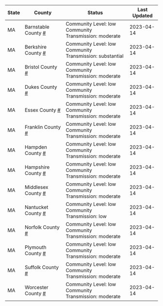 State | County | Status | Last Updated
--- | --- | --- | --- 
MA | Barnstable County <a href="#barnstable_county">#</a> | <a name="barnstable_county"></a>Community Level: low<br/>Community Transmission: moderate | 2023-04-14
MA | Berkshire County <a href="#berkshire_county">#</a> | <a name="berkshire_county"></a>Community Level: low<br/>Community Transmission: substantial | 2023-04-14
MA | Bristol County <a href="#bristol_county">#</a> | <a name="bristol_county"></a>Community Level: low<br/>Community Transmission: moderate | 2023-04-14
MA | Dukes County <a href="#dukes_county">#</a> | <a name="dukes_county"></a>Community Level: low<br/>Community Transmission: moderate | 2023-04-14
MA | Essex County <a href="#essex_county">#</a> | <a name="essex_county"></a>Community Level: low<br/>Community Transmission: moderate | 2023-04-14
MA | Franklin County <a href="#franklin_county">#</a> | <a name="franklin_county"></a>Community Level: low<br/>Community Transmission: moderate | 2023-04-14
MA | Hampden County <a href="#hampden_county">#</a> | <a name="hampden_county"></a>Community Level: low<br/>Community Transmission: moderate | 2023-04-14
MA | Hampshire County <a href="#hampshire_county">#</a> | <a name="hampshire_county"></a>Community Level: low<br/>Community Transmission: moderate | 2023-04-14
MA | Middlesex County <a href="#middlesex_county">#</a> | <a name="middlesex_county"></a>Community Level: low<br/>Community Transmission: moderate | 2023-04-14
MA | Nantucket County <a href="#nantucket_county">#</a> | <a name="nantucket_county"></a>Community Level: low<br/>Community Transmission: low | 2023-04-14
MA | Norfolk County <a href="#norfolk_county">#</a> | <a name="norfolk_county"></a>Community Level: low<br/>Community Transmission: moderate | 2023-04-14
MA | Plymouth County <a href="#plymouth_county">#</a> | <a name="plymouth_county"></a>Community Level: low<br/>Community Transmission: moderate | 2023-04-14
MA | Suffolk County <a href="#suffolk_county">#</a> | <a name="suffolk_county"></a>Community Level: low<br/>Community Transmission: moderate | 2023-04-14
MA | Worcester County <a href="#worcester_county">#</a> | <a name="worcester_county"></a>Community Level: low<br/>Community Transmission: moderate | 2023-04-14
